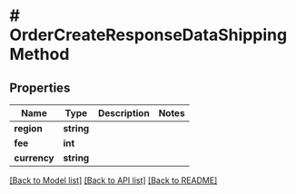 # # OrderCreateResponseDataShippingMethod

## Properties

Name | Type | Description | Notes
------------ | ------------- | ------------- | -------------
**region** | **string** |  |
**fee** | **int** |  |
**currency** | **string** |  |

[[Back to Model list]](../../README.md#models) [[Back to API list]](../../README.md#endpoints) [[Back to README]](../../README.md)
